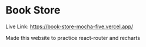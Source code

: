 # Book Store

Live Link: https://book-store-mocha-five.vercel.app/

Made this website to practice react-router and recharts
